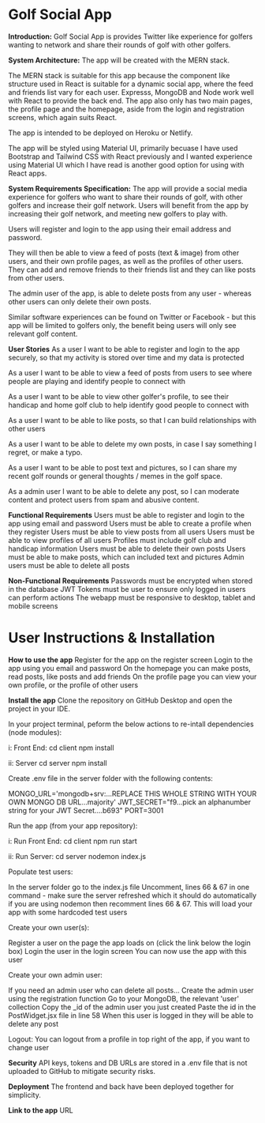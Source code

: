 # Golf Social App

**Introduction:**
Golf Social App is provides Twitter like experience for golfers wanting to
network and share their rounds of golf with other golfers.

**System Architecture:**
The app will be created with the MERN stack.

The MERN stack is suitable for this app because the component like structure
used in React is suitable for a dynamic social app, where the feed and friends
list vary for each user. Expresss, MongoDB and Node work well with React to provide
the back end. The app also only has two main pages, the profile page and the homepage,
aside from the login and registration screens, which again suits React.

The app is intended to be deployed on Heroku or Netlify.

The app will be styled using Material UI, primarily becuase I have used Bootstrap and
Tailwind CSS with React previously and I wanted experience using Material UI which
I have read is another good option for using with React apps.

**System Requirements Specification:**
The app will provide a social media experience for golfers who want to share their
rounds of golf, with other golfers and increase their golf network. Users will
benefit from the app by increasing their golf network, and meeting new golfers to play
with.

Users will register and login to the app using their email address and password.

They will then be able to view a feed of posts (text & image) from other users, and
their own profile pages, as well as the profiles of other users. They can add and remove
friends to their friends list and they can like posts from other users.

The admin user of the app, is able to delete posts from any user - whereas other users can only
delete their own posts.

Similar software experiences can be found on Twitter or Facebook - but this app will be limited
to golfers only, the benefit being users will only see relevant golf content.

**User Stories**
As a user I want to be able to register and login to the app securely, so that my activity
is stored over time and my data is protected

As a user I want to be able to view a feed of posts from users to see where people are playing
and identify people to connect with

As a user I want to be able to view other golfer's profile, to see their handicap and home golf
club to help identify good people to connect with

As a user I want to be able to like posts, so that I can build relationships with other users

As a user I want to be able to delete my own posts, in case I say something I regret, or make a typo.

As a user I want to be able to post text and pictures, so I can share my recent golf rounds or general
thoughts / memes in the golf space.

As a admin user I want to be able to delete any post, so I can moderate content and protect users from
spam and abusive content.

**Functional Requirements**
Users must be able to register and login to the app using email and password
Users must be able to create a profile when they register
Users must be able to view posts from all users
Users must be able to view profiles of all users
Profiles must include golf club and handicap information
Users must be able to delete their own posts
Users must be able to make posts, which can included text and pictures
Admin users must be able to delete all posts

**Non-Functional Requirements**
Passwords must be encrypted when stored in the database
JWT Tokens must be user to ensure only logged in users can perform actions
The webapp must be responsive to desktop, tablet and mobile screens

# User Instructions & Installation

**How to use the app**
Register for the app on the register screen
Login to the app using you email and password
On the homepage you can make posts, read posts, like posts and add friends
On the profile page you can view your own profile, or the profile of other users

**Install the app**
Clone the repository on GitHub Desktop and open the project in your IDE.

In your project terminal, peform the below actions to re-intall dependencies (node modules):

i: Front End:
cd client
npm install

ii: Server
cd server
npm install

Create .env file in the server folder with the following contents:

MONGO_URL='mongodb+srv:...REPLACE THIS WHOLE STRING WITH YOUR OWN MONGO DB URL...majority'
JWT_SECRET="f9...pick an alphanumber string for your JWT Secret....b693"
PORT=3001

Run the app (from your app repository):

i: Run Front End:
cd client
npm run start

ii: Run Server:
cd server
nodemon index.js

Populate test users:

In the server folder go to the index.js file
Uncomment, lines 66 & 67 in one command - make sure the server refreshed
which it should do automatically if you are using nodemon
then recomment lines 66 & 67. This will load your app with some hardcoded
test users

Create your own user(s):

Register a user on the page the app loads on (click the link below the login box)
Login the user in the login screen
You can now use the app with this user

Create your own admin user:

If you need an admin user who can delete all posts...
Create the admin user using the registration function
Go to your MongoDB, the relevant 'user' collection
Copy the \_id of the admin user you just created
Paste the id in the PostWidget.jsx file in line 58
When this user is logged in they will be able to delete any post

Logout:
You can logout from a profile in top right of the app, if you want to change user

**Security**
API keys, tokens and DB URLs are stored in a .env file that is not
uploaded to GitHub to mitigate security risks.

**Deployment**
The frontend and back have been deployed together for simplicity.

**Link to the app**
URL
